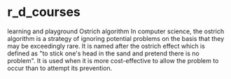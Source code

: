# r_d_courses
learning and playground
Ostrich algorithm In computer science, the ostrich algorithm is a strategy of ignoring potential problems on the basis that they may be exceedingly rare. 
It is named after the ostrich effect which is defined as "to stick one's head in the sand and pretend there is no problem". 
It is used when it is more cost-effective to allow the problem to occur than to attempt its prevention.
